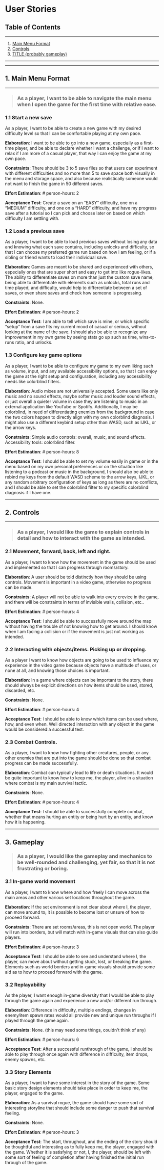 # User Stories

## Table of Contents
---
1. [Main Menu Format](#1.%20Main%20Menu%20Format)
2. [Controls](#2.%20Controls)
3. [TITLE (probably gameplay)](#)

---
---

## 1. Main Menu Format
---
> ### As a player, I want to be able to navigate the main menu when I open the game for the first time with relative ease.

### 1.1 Start a new save

As a player, I want to be able to create a new game with my desired difficulty level so that I can be comfortable playing at my own pace.

**Elaboration**: I want to be able to go into a new game, especially as a first-time player, and be able to declare whether I want a challenge, or if I want to relax if I am more of a casual player, that way I can enjoy the game at my own pace.

**Constraints**: There should be 3 to 5 save files so that users can experiment with different difficulties and no more than 5 to save space both visually in the menu and storage space, and also because realistically someone would not want to finish the game in 50 different saves.

**Effort Estimation**: # person-hours: 2

**Acceptance Test**: Create a save on an “EASY” difficulty, one on a “MEDIUM” difficulty, and one on a “HARD” difficulty, and have my progress save after a tutorial so I can pick and choose later on based on which difficulty I am settling with.

### 1.2 Load a previous save
As a player, I want to be able to load previous saves without losing any data and knowing what each save contains, including unlocks and difficulty, so that I can choose my preferred game run based on how I am feeling, or if a sibling or friend wants to load their individual save.

**Elaboration**: Games are meant to be shared and experienced with others, especially ones that are super short and easy to get into like rogue-likes. The ability to differentiate saves on more than just the custom save name, being able to differentiate with elements such as unlocks, total runs and time played, and difficulty, would help to differentiate between a set of saves, or even share saves and check how someone is progressing.

**Constraints**: None.

**Effort Estimation**: # person-hours: 2

**Acceptance Test**: I am able to tell which save is mine, or which specific “setup” from a save fits my current mood of casual or serious, without looking at the name of the save. I should also be able to recognize any improvement in my own game by seeing stats go up such as time, wins-to-runs ratio, and unlocks.

### 1.3 Configure key game options

As a player, I want to be able to configure my game to my own liking such as volume, input, and any available accessibility options, so that I can enjoy the game at the right setup and configuration, including any accessibility needs like colorblind filters.

**Elaboration**: Audio mixes are not universally accepted. Some users like only music and no sound effects, maybe softer music and louder sound effects, or just overall a quieter volume in case they are listening to music in an external application like YouTube or Spotify. Additionally, I may be colorblind, in need of differentiating enemies from the background in case the two colors happen to directly align with my own colorblind diagnosis. I might also use a different keybind setup other than WASD, such as IJKL, or the arrow keys.

**Constraints**: Simple audio controls: overall, music, and sound effects. Accessibility tools: colorblind filter.

**Effort Estimation**: # person-hours: 8

**Acceptance Test**: I should be able to set my volume easily in game or in the menu based on my own personal preferences or on the situation like listening to a podcast or music in the background, I should also be able to rebind my keys from the default WASD scheme to the arrow keys, IJKL, or any random arbitrary configuration of keys as long as there are no conflicts, and I should be able to set the colorblind filter to my specific colorblind diagnosis if I have one.

---

## 2. Controls
---
> ### As a player, I would like the game to explain controls in detail and how to interact with the game as intended.

### 2.1 Movement, forward, back, left and right.
As a player, I want to know how the movement in the game should be used and implemented so that I can progress through rooms/story.

**Elaboration**: A user should be told distinctly how they should be using controls. Movement is important in a video game, otherwise no progress can be made.

**Constraints**: A player will not be able to walk into every crevice in the game, and there will be constraints in terms of invisible walls, collision, etc..

**Effort Estimation**: # person-hours: 4

**Acceptance Test**: I should be able to successfully move around the map without having the trouble of not knowing how to get around. I should know when I am facing a collision or if the movement is just not working as intended.

### 2.2 Interacting with objects/items. Picking up or dropping.
As a player I want to know how objects are going to be used to influence my experience in the video game because objects have a multitude of uses, or none at all, and knowing those choices is important.

**Elaboration**: In a game where objects can be important to the story, there should always be explicit directions on how items should be used, stored, discarded, etc.

**Constraints**: None.

**Effort Estimation**: # person-hours: 4

**Acceptance Test**: I should be able to know which items can be used where, how, and even when. Well directed interaction with any object in the game would be considered a successful test.

### 2.3 Combat Controls.
As a player, I want to know how fighting other creatures, people, or any other enemies that are put into the game should be done so that combat progress can be made successfully.

**Elaboration**: Combat can typically lead to life or death situations. It would be quite important to know how to keep me, the player, alive in a situation where combat is my main survival tactic.

**Constraints**: None.

**Effort Estimation**: # person-hours: 4

**Acceptance Test**: I should be able to successfully complete combat, whether that means hurting an entity or being hurt by an entity, and know how it is happening.

---

## 3. Gameplay
> ### As a player, I would like the gameplay and mechanics to be well-rounded and challenging, yet fair, so that it is not frustrating or boring.

### 3.1 In-game world movement
As a player, I want to know where and how freely I can move across the main areas and other various set locations throughout the game.

**Elaboration**: If the set environment is not clear about where I, the player, can move around to, it is possible to become lost or unsure of how to proceed forward.

**Constraints**: There are set rooms/areas, this is not open world. The player will run into borders, but will match with in-game visuals that can also guide players. 

**Effort Estimation**: # person-hours: 3

**Acceptance Test**: I should be able to see and understand where I, the player, can move about without getting stuck, lost, or breaking the game. Elements such as world borders and in-game visuals should provide some aid as to how to proceed forward with the game.

### 3.2 Replayability
As the player, I want enough in-game diversity that I would be able to play through the game again and experience a new and/or different run through.

**Elaboration**: Difference in difficulty, multiple endings, changes in enemy/item spawn rates would all provide new and unique run throughs if I played through the game again.

**Constraints**: None. (this may need some things, couldn't think of any)

**Effort Estimation**: # person-hours: 6

**Acceptance Test**: After a successful runthrough of the game, I should be able to play through once again with difference in difficulty, item drops, enemy spawns, etc. 

### 3.3 Story Elements
As a player, I want to have some interest in the story of the game. Some basic story design elements should take place in order to keep me, the player, engaged to the game.

**Elaboration**: As a survival rogue, the game should have some sort of interesting storyline that should include some danger to push that survival feeling. 

**Constraints**: None.

**Effort Estimation**: # person-hours: 3

**Acceptance Test**: The start, throughout, and the ending of the story should be thoughtful and interesting as to fully keep me, the player, engaged with the game. Whether it is satisfying or not, I, the player, should be left with some sort of feeling of completion after having finished the initial run through of the game.